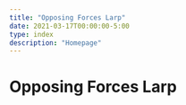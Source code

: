 ```yaml
---
title: "Opposing Forces Larp"
date: 2021-03-17T00:00:00-5:00
type: index
description: "Homepage"
---
```


# Opposing Forces Larp
